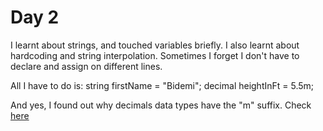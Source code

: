 # Day 2

I learnt about strings, and touched variables briefly. I also learnt about hardcoding and string interpolation. Sometimes I forget I don't have to declare and assign on different lines. 

All I have to do is:
    string firstName = "Bidemi";
    decimal heightInFt = 5.5m;


And yes, I found out why decimals data types have the "m" suffix. Check [here](https://docs.microsoft.com/en-us/dotnet/csharp/tutorials/intro-to-csharp/numbers-in-csharp?tutorial-step=5)

